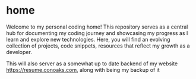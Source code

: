 # home
Welcome to my personal coding home! 
This repository serves as a central hub for 
documenting my coding journey and 
showcasing my progress as I learn and 
explore new technologies. Here, you will 
find an evolving collection of projects, 
code snippets, resources that reflect 
my growth as a developer.

This will also server as a somewhat up to date backend of my website
https://resume.conoaks.com, along with being my backup of it
